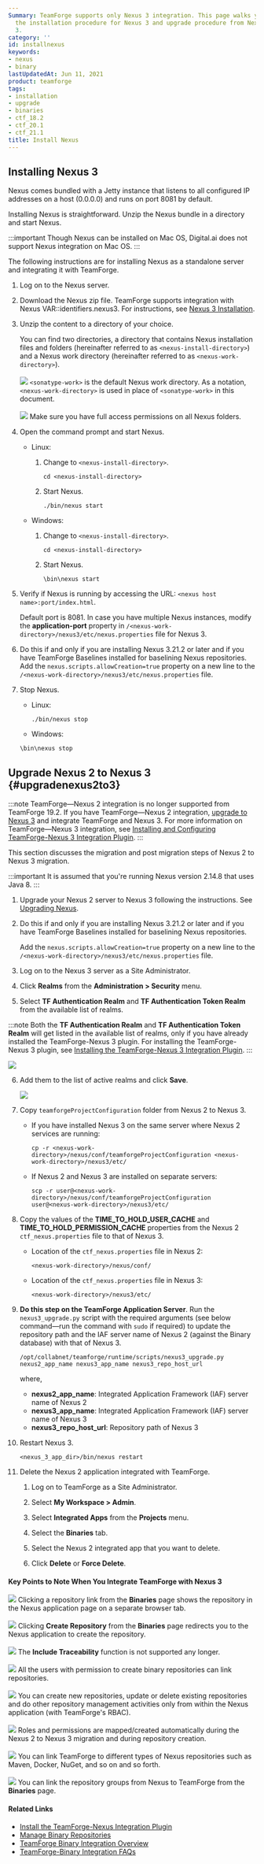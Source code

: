 ```yaml
---
Summary: TeamForge supports only Nexus 3 integration. This page walks you through
  the installation procedure for Nexus 3 and upgrade procedure from Nexus 2 to Nexus
  3.
category: ''
id: installnexus
keywords:
- nexus
- binary
lastUpdatedAt: Jun 11, 2021
product: teamforge
tags:
- installation
- upgrade
- binaries
- ctf_18.2
- ctf_20.1
- ctf_21.1
title: Install Nexus
---
```


## Installing Nexus 3

Nexus comes bundled with a Jetty instance that listens to all configured IP addresses on a host (0.0.0.0) and runs on port 8081 by default.

Installing Nexus is straightforward. Unzip the Nexus bundle in a directory and start Nexus.

:::important
Though Nexus can be installed on Mac OS, Digital.ai does not support Nexus integration on Mac OS.
:::

The following instructions are for installing Nexus as a standalone server and integrating it with TeamForge.

1. Log on to the Nexus server.
2. Download the Nexus zip file. TeamForge supports integration with Nexus VAR::identifiers.nexus3. For instructions, see [Nexus 3 Installation](https://help.sonatype.com/repomanager3/installation).
3. Unzip the content to a directory of your choice.

   You can find two directories, a directory that contains Nexus installation files and folders (hereinafter referred to as `<nexus-install-directory>`) and a Nexus work directory (hereinafter referred to as `<nexus-work-directory>`).
   <br></br>
   ![](/docs/assets/images/status-success-small.png) `<sonatype-work>` is the default Nexus work directory. As a notation, `<nexus-work-directory>` is used in place of `<sonatype-work>` in this document.<br></br>
   ![](/docs/assets/images/status-success-small.png) Make sure you have full access permissions on all Nexus folders.
4. Open the command prompt and start Nexus.
   * Linux:

     1. Change to `<nexus-install-directory>`.

        ```linux
        cd <nexus-install-directory>
        ````     
     2. Start Nexus.

        ```linux
        ./bin/nexus start
        ````
   * Windows:

     1. Change to `<nexus-install-directory>`.

        ```msdos
        cd <nexus-install-directory>
        ````    
     2.  Start Nexus.

         ```msdos
         \bin\nexus start
         ````

5. Verify if Nexus is running by accessing the URL: `<nexus host name>:port/index.html`.

   Default port is 8081. In case you have multiple Nexus instances, modify the **application-port** property in `/<nexus-work-directory>/nexus3/etc/nexus.properties` file for Nexus 3.

<!-- Artifact artf413434 : Update the nexus installation document for CTF release 20.1 -->

6. Do this if and only if you are installing Nexus 3.21.2 or later and if you have TeamForge Baselines installed for baselining Nexus repositories.
   Add the `nexus.scripts.allowCreation=true` property on a new line to the `/<nexus-work-directory>/nexus3/etc/nexus.properties` file.
   
7. Stop Nexus.
   * Linux:
     ```linux
     ./bin/nexus stop
     ````
   * Windows:
   ```msdos
   \bin\nexus stop
   ````

## Upgrade Nexus 2 to Nexus 3 {#upgradenexus2to3}

:::note
TeamForge—Nexus 2 integration is no longer supported from TeamForge 19.2. If you have TeamForge—Nexus 2 integration, [upgrade to Nexus 3](../IntegrationPages/installnexus#upgradenexus2to3) and integrate TeamForge and Nexus 3. For more information on TeamForge&mdash;Nexus 3 integration, see [Installing and Configuring TeamForge-Nexus 3 Integration Plugin](./installnexusplugin#installtfnexus3plugin).
:::

This section discusses the migration and post migration steps of Nexus 2 to Nexus 3 migration.

:::important
It is assumed that you're running Nexus version 2.14.8 that uses Java 8.
:::

1. Upgrade your Nexus 2 server to Nexus 3 following the instructions. See [Upgrading Nexus](https://help.sonatype.com/repomanager3/installation-and-upgrades/upgrading-from-nexus-repository-manager-2).
2. Do this if and only if you are installing Nexus 3.21.2 or later and if you have TeamForge Baselines installed for baselining Nexus repositories.

   Add the `nexus.scripts.allowCreation=true` property on a new line to the `/<nexus-work-directory>/nexus3/etc/nexus.properties` file.

3. Log on to the Nexus 3 server as a Site Administrator.
4. Click **Realms** from the **Administration > Security** menu.
5. Select **TF Authentication Realm** and **TF Authentication Token Realm** from the available list of realms.

:::note
Both the **TF Authentication Realm** and **TF Authentication Token Realm** will get listed in the available list of realms, only if you have already installed the TeamForge-Nexus 3 plugin. For installing the TeamForge-Nexus 3 plugin, see [Installing the TeamForge-Nexus 3 Integration Plugin](./installnexusplugin#installtfnexus3plugin).
:::
   
   ![](/docs/assets/images/nexus-3-authentication.png)

6. Add them to the list of active realms and click **Save**.
   
   ![](/docs/assets/images/nexus-3-authentication-2.png)    

7. Copy `teamforgeProjectConfiguration` folder from Nexus 2 to Nexus 3.

   * If you have installed Nexus 3 on the same server where Nexus 2 services are running:

     ```shell
     cp -r <nexus-work-directory>/nexus/conf/teamforgeProjectConfiguration <nexus-work-directory>/nexus3/etc/
     ````

   * If Nexus 2 and Nexus 3 are installed on separate servers:

     ```shell
     scp -r user@<nexus-work-directory>/nexus/conf/teamforgeProjectConfiguration user@<nexus-work-directory>/nexus3/etc/
     ````

8. Copy the values of the **TIME_TO_HOLD_USER_CACHE** and **TIME_TO_HOLD_PERMISSION_CACHE** properties from the Nexus 2 `ctf_nexus.properties` file to that of Nexus 3.

   * Location of the `ctf_nexus.properties` file in Nexus 2:

     ```shell
     <nexus-work-directory>/nexus/conf/      
     ````

   * Location of the `ctf_nexus.properties` file in Nexus 3:

     ```shell
     <nexus-work-directory>/nexus3/etc/
     ````

9. **Do this step on the TeamForge Application Server**. Run the `nexus3_upgrade.py` script with the required arguments (see below command—run the command with `sudo` if required) to update the repository path and the IAF server name of Nexus 2 (against the Binary database) with that of Nexus 3.

   ```shell
   /opt/collabnet/teamforge/runtime/scripts/nexus3_upgrade.py nexus2_app_name nexus3_app_name nexus3_repo_host_url
   ````

   where,

   * **nexus2_app_name**: Integrated Application Framework (IAF) server name of Nexus 2
   * **nexus3_app_name**: Integrated Application Framework (IAF) server name of Nexus 3
   * **nexus3_repo_host_url**: Repository path of Nexus 3

10. Restart Nexus 3.

    ```shell
    <nexus_3_app_dir>/bin/nexus restart
    ````

11. Delete the Nexus 2 application integrated with TeamForge.   

    1. Log on to TeamForge as a Site Administrator.

    2. Select **My Workspace > Admin**.

    3. Select **Integrated Apps** from the **Projects** menu.

    4. Select the **Binaries** tab.

    5. Select the Nexus 2 integrated app that you want to delete.

    6. Click **Delete** or **Force Delete**.

#### Key Points to Note When You Integrate TeamForge with Nexus 3


![](/docs/assets/images/status-success-small.png) Clicking a repository link from the **Binaries** page shows the repository in the Nexus application page on a separate browser tab. <br></br>
![](/docs/assets/images/status-success-small.png) Clicking **Create Repository** from the **Binaries** page redirects you to the Nexus application to create the repository. <br></br>
![](/docs/assets/images/status-success-small.png) The **Include Traceability** function is not supported any longer. <br></br>
![](/docs/assets/images/status-success-small.png) All the users with permission to create binary repositories can link repositories. <br></br>
![](/docs/assets/images/status-success-small.png) You can create new repositories, update or delete existing repositories and do other repository management activities only from within the Nexus application (with TeamForge's RBAC). <br></br>
![](/docs/assets/images/status-success-small.png) Roles and permissions are mapped/created automatically during the Nexus 2 to Nexus 3 migration and during repository creation. <br></br>
![](/docs/assets/images/status-success-small.png) You can link TeamForge to different types of Nexus repositories such as Maven, Docker, NuGet, and so on and so forth. <br></br>
![](/docs/assets/images/status-success-small.png) You can link the repository groups from Nexus to TeamForge from the **Binaries** page. 

#### Related Links

* [Install the TeamForge-Nexus Integration Plugin](../IntegrationPages/installnexusplugin)
* [Manage Binary Repositories](../IntegrationPages/managebinaryrepos)
* [TeamForge Binary Integration Overview](../IntegrationPages/managebinaries)
* [TeamForge-Binary Integration FAQs](../FAQPages/binaries-faqs)

